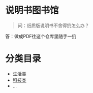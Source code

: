 # 说明书图书馆
> 问：纸质版说明书不舍得扔怎么办？

答：做成PDF往这个仓库里随手一扔

# 分类目录
* [生活类]()
* [科技类](https://github.com/lei1205/user_manual_library/tree/main/%E7%A7%91%E6%8A%80%E7%B1%BB)
* ...
